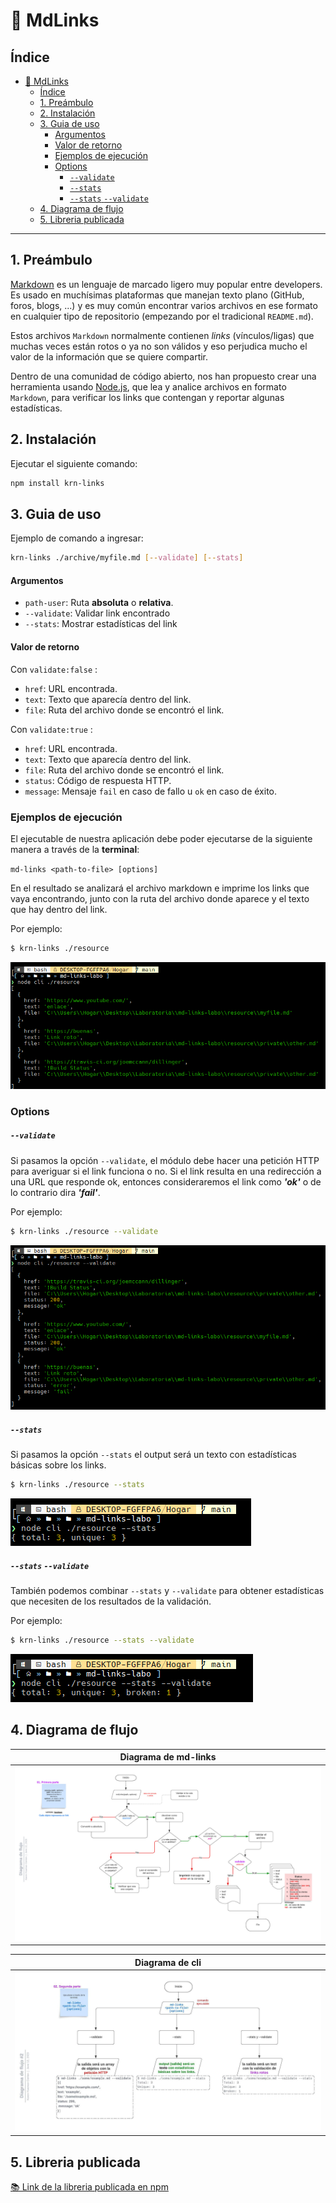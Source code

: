 # 📎 MdLinks

## Índice

- [📎 MdLinks](#-mdlinks)
  - [Índice](#índice)
  - [1. Preámbulo](#1-preámbulo)
  - [2. Instalación](#2-instalación)
  - [3. Guia de uso](#3-guia-de-uso)
      - [Argumentos](#argumentos)
      - [Valor de retorno](#valor-de-retorno)
    - [Ejemplos de ejecución](#ejemplos-de-ejecución)
    - [Options](#options)
        - [`--validate`](#--validate)
        - [`--stats`](#--stats)
        - [`--stats` `--validate`](#--stats---validate)
  - [4. Diagrama de flujo](#4-diagrama-de-flujo)
  - [5. Libreria publicada](#5-libreria-publicada)
  

***


## 1. Preámbulo

[Markdown](https://es.wikipedia.org/wiki/Markdown) es un lenguaje de marcado
ligero muy popular entre developers. Es usado en muchísimas plataformas que
manejan texto plano (GitHub, foros, blogs, ...) y es muy común
encontrar varios archivos en ese formato en cualquier tipo de repositorio
(empezando por el tradicional `README.md`).

Estos archivos `Markdown` normalmente contienen _links_ (vínculos/ligas) que
muchas veces están rotos o ya no son válidos y eso perjudica mucho el valor de
la información que se quiere compartir.

Dentro de una comunidad de código abierto, nos han propuesto crear una
herramienta usando [Node.js](https://nodejs.org/), que lea y analice archivos
en formato `Markdown`, para verificar los links que contengan y reportar
algunas estadísticas.

## 2. Instalación

Ejecutar el siguiente comando:

```sh
npm install krn-links
```

## 3. Guia de uso

Ejemplo de comando a ingresar: 

```sh
krn-links ./archive/myfile.md [--validate] [--stats] 
```
#### Argumentos

* `path-user`: Ruta **absoluta** o **relativa**.
* `--validate`: Validar link encontrado
* `--stats`: Mostrar estadísticas del link

#### Valor de retorno

Con `validate:false` :

* `href`: URL encontrada.
* `text`: Texto que aparecía dentro del link.
* `file`: Ruta del archivo donde se encontró el link.

Con `validate:true` :

* `href`: URL encontrada.
* `text`: Texto que aparecía dentro del link.
* `file`: Ruta del archivo donde se encontró el link.
* `status`: Código de respuesta HTTP.
* `message`: Mensaje `fail` en caso de fallo u `ok` en caso de éxito.


### Ejemplos de ejecución

El ejecutable de nuestra aplicación debe poder ejecutarse de la siguiente
manera a través de la **terminal**:

`md-links <path-to-file> [options]`

En el resultado se analizará el archivo markdown e imprime los links que vaya encontrando, junto con la ruta del archivo donde aparece y el texto que hay dentro del link.

Por ejemplo:

```sh
$ krn-links ./resource
```

![_resource](utils/_resource.png)


### Options

##### `--validate`

Si pasamos la opción `--validate`, el módulo debe hacer una petición HTTP para averiguar si el link funciona o no. Si el link resulta en una redirección a una
URL que responde ok, entonces consideraremos el link como _**'ok'**_ o de lo contrario dira _**'fail'**_.

Por ejemplo:

```sh
$ krn-links ./resource --validate
```

![_validate](utils/_validate.png)


##### `--stats`

Si pasamos la opción `--stats` el output será un texto con estadísticas
básicas sobre los links.

```sh
$ krn-links ./resource --stats
```

![_stats](utils/_stats.png)

##### `--stats` `--validate`

También podemos combinar `--stats` y `--validate` para obtener estadísticas que necesiten de los resultados de la validación.

Por ejemplo:

```sh
$ krn-links ./resource --stats --validate
```

![_both](utils/_both.png)


## 4. Diagrama de flujo


| Diagrama de md-links  |
| :----------: |
| ![drm_mdlink](utils/drm_mdlink.jpeg) |

| Diagrama de cli  |
| :----------: |
| ![drm_cli](utils/drm_cli.jpeg) |

## 5. Libreria publicada

[ 📚 Link de la libreria publicada en npm](https://www.npmjs.com/package/krn-links)